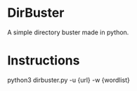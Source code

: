 # DirBuster
A simple directory buster made in python.

# Instructions
python3 dirbuster.py -u {url} -w {wordlist}
